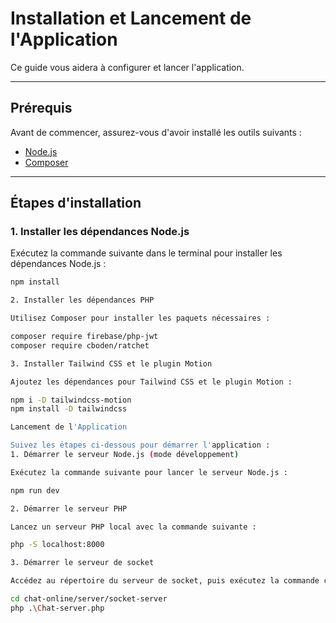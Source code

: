 # Installation et Lancement de l'Application

Ce guide vous aidera à configurer et lancer l'application.

---

## Prérequis

Avant de commencer, assurez-vous d'avoir installé les outils suivants :

- [Node.js](https://nodejs.org/)
- [Composer](https://getcomposer.org/)

---

## Étapes d'installation

### 1. Installer les dépendances Node.js
Exécutez la commande suivante dans le terminal pour installer les dépendances Node.js :  

```bash
npm install

2. Installer les dépendances PHP

Utilisez Composer pour installer les paquets nécessaires :

composer require firebase/php-jwt
composer require cboden/ratchet

3. Installer Tailwind CSS et le plugin Motion

Ajoutez les dépendances pour Tailwind CSS et le plugin Motion :

npm i -D tailwindcss-motion
npm install -D tailwindcss

Lancement de l'Application

Suivez les étapes ci-dessous pour démarrer l'application :
1. Démarrer le serveur Node.js (mode développement)

Exécutez la commande suivante pour lancer le serveur Node.js :

npm run dev

2. Démarrer le serveur PHP

Lancez un serveur PHP local avec la commande suivante :

php -S localhost:8000

3. Démarrer le serveur de socket

Accédez au répertoire du serveur de socket, puis exécutez la commande correspondante :

cd chat-online/server/socket-server
php .\Chat-server.php